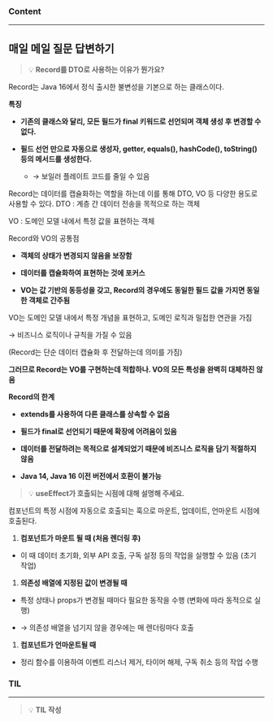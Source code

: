 
### Content

---

## 매일 메일 질문 답변하기

> 💡 ****Record를 DTO로 사용하는 이유가 뭔가요?****

Record는 Java 16에서 정식 출시한 불변성을 기본으로 하는 클래스이다.


**특징**

- **기존의 클래스와 달리, 모든 필드가 final 키워드로 선언되며 객체 생성 후 변경할 수 없다.**

- **필드 선언 만으로 자동으로 생성자, getter, equals(), hashCode(), toString() 등의 메서드를 생성한다.**
  - → 보일러 플레이트 코드를 줄일 수 있음



Record는 데이터를 캡슐화하는 역할을 하는데 이를 통해 DTO, VO 등 다양한 용도로 사용할 수 있다.
DTO : 계층 간 데이터 전송을 목적으로 하는 객체

VO : 도메인 모델 내에서 특정 값을 표현하는 객체



Record와 VO의 공통점

- **객체의 상태가 변경되지 않음을 보장함**

- **데이터를 캡슐화하여 표현하는 것에 포커스**

- **VO는 값 기반의 동등성을 갖고, Record의 경우에도 동일한 필드 값을 가지면 동일한 객체로 간주됨**


VO는 도메인 모델 내에서 특정 개념을 표현하고, 도메인 로직과 밀접한 연관을 가짐

→ 비즈니스 로직이나 규칙을 가질 수 있음

(Record는 단순 데이터 캡슐화 후 전달하는데 의미를 가짐)


**그러므로 Record는 VO를 구현하는데 적합하나. VO의 모든 특성을 완벽히 대체하진 않음**


**Record의 한계**

- **extends를 사용하여 다른 클래스를 상속할 수 없음**

- **필드가 final로 선언되기 때문에 확장에 어려움이 있음**

- **데이터를 전달하려는 목적으로 설계되었기 때문에 비즈니스 로직을 담기 적절하지 않음**

- **Java 14, Java 16 이전 버전에서 호환이 불가능**


> 💡 ****useEffect가 호출되는 시점에 대해 설명해 주세요.****

컴포넌트의 특정 시점에 자동으로 호출되는 훅으로 마운트, 업데이트, 언마운트 시점에 호출된다.


1. **컴포넌트가 마운트 될 때 (처음 렌더링 후)**
  - 이 때 데이터 초기화, 외부 API 호출, 구독 설정 등의 작업을 실행할 수 있음 (초기 작업)


1. **의존성 배열에 지정된 값이 변경될 때**
  - 특정 상태나 props가 변경될 때마다 필요한 동작을 수행 (변화에 따라 동적으로 실행)

  - → 의존성 배열을 넘기지 않을 경우에는 매 렌더링마다 호출


1. **컴포넌트가 언마운트될 때**
  - 정리 함수를 이용하여 이벤트 리스너 제거, 타이머 해제, 구독 취소 등의 작업 수행



### **TIL**

---


> 💡 **TIL 작성**

